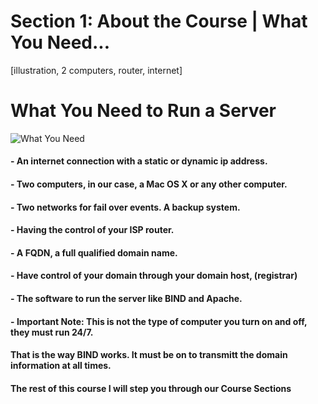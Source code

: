 # Section 1: About the Course | What You Need...

[illustration, 2 computers, router, internet]

# What You Need to Run a Server

![What You Need]({{site.baseurl}}/img/what-you-need-1280x640.png)

 #### - An internet connection with a static or dynamic ip address. ####
 
 #### - Two computers, in our case, a Mac OS X or any other computer. ####
 
 #### - Two networks for fail over events. A backup system. ####
 
 #### - Having the control of your ISP router. ####
 
 #### - A FQDN, a full qualified domain name.
 
 #### - Have control of your domain through your domain host, (registrar)
 
 #### - The software to run the server like BIND and Apache.
 
 #### - **Important Note:** This is not the type of computer you turn on and off, they must run 24/7.
 
 ####     That is the way BIND works. It must be on to transmitt the domain information at all times.

 ####     The rest of this course I will step you through our Course Sections
